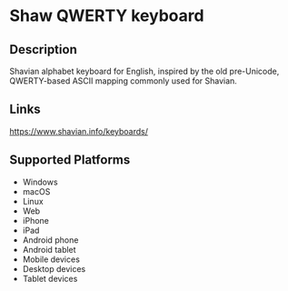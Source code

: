 Shaw QWERTY keyboard
==============

Description
-----------

Shavian alphabet keyboard for English, inspired by the old pre-Unicode, QWERTY-based ASCII mapping commonly used for Shavian.

Links
-----
https://www.shavian.info/keyboards/

Supported Platforms
-------------------
 * Windows
 * macOS
 * Linux
 * Web
 * iPhone
 * iPad
 * Android phone
 * Android tablet
 * Mobile devices
 * Desktop devices
 * Tablet devices

